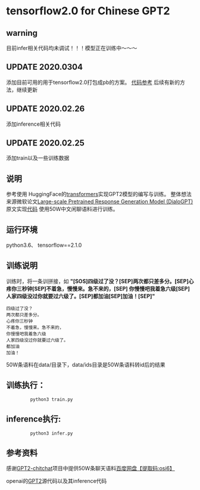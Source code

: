 # tensorflow2.0 for Chinese GPT2 

## warning
目前infer相关代码均未调试！！！模型正在训练中～～～

## UPDATE 2020.0304
添加目前可用的用于tensorflow2.0打包成pb的方案。
[代码参考](https://leimao.github.io/blog/Save-Load-Inference-From-TF2-Frozen-Graph)
后续有新的方法，继续更新
## UPDATE 2020.02.26
添加inference相关代码
## UPDATE 2020.02.25
添加train以及一些训练数据
## 说明
参考使用 HuggingFace的[transformers](https://github.com/huggingface/transformers)实现GPT2模型的编写与训练。
整体想法来源微软论文[Large-scale Pretrained Response Generation Model (DialoGPT)](https://arxiv.org/abs/1911.00536)原文实现[代码](https://github.com/microsoft/DialoGPT)
使用50W中文闲聊语料进行训练。
## 运行环境
python3.6、 tensorflow==2.1.0
## 训练说明
训练时，将一条训拼接，如 **"[SOS]四级过了没？[SEP]两次都只差多分。[SEP]心疼你三秒钟[SEP]不着急，慢慢来。急不来的，[SEP]
你慢慢吧我着急六级[SEP]人家四级没过你就要过六级了。[SEP]都加油[SEP]加油！[SEP]"**
```
四级过了没？
两次都只差多分。
心疼你三秒钟
不着急，慢慢来。急不来的，
你慢慢吧我着急六级
人家四级没过你就要过六级了。
都加油
加油！
```
50W条语料在data/目录下，data/ids目录是50W条语料转id后的结果

## 训练执行：
```
         python3 train.py
```
## inference执行:
```
         python3 infer.py
```
## 参考资料
感谢[GPT2-chitchat](https://github.com/yangjianxin1/GPT2-chitchat)项目中提供50W条聊天语料[百度网盘【提取码:osi6】](https://pan.baidu.com/s/1qDZ24VKLBU9GKARX9Ev65g)

openai的[GPT2](https://github.com/openai/gpt-2.git)源代码以及其inference代码

